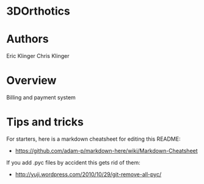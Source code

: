 3DOrthotics
===========

Authors
=======

Eric Klinger
Chris Klinger

Overview
========

Billing and payment system


Tips and tricks
===============

For starters, here is a markdown cheatsheet for editing this README:
*   https://github.com/adam-p/markdown-here/wiki/Markdown-Cheatsheet

If you add .pyc files by accident this gets rid of them:
*   http://yuji.wordpress.com/2010/10/29/git-remove-all-pyc/

